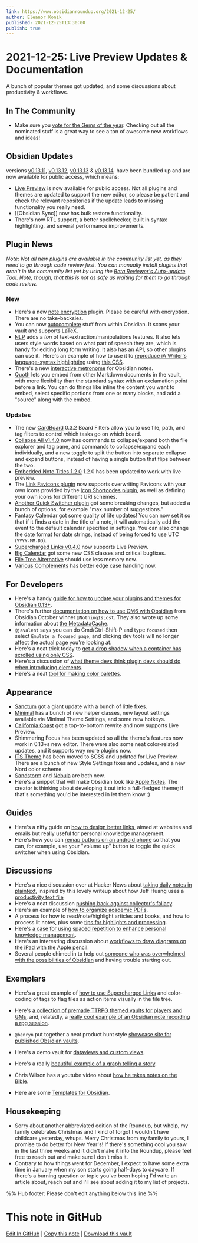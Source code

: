 ```yaml
---
link: https://www.obsidianroundup.org/2021-12-25/
author: Eleanor Konik
published: 2021-12-25T13:30:00
publish: true
---
```


# 2021-12-25: Live Preview Updates & Documentation
A bunch of popular themes got updated, and some discussions about productivity & workflows.

## In The Community

-   Make sure you [vote for the Gems of the year](https://forum.obsidian.md/t/obsidian-gems-of-the-year-2021-voting/28759). Checking out all the nominated stuff is a great way to see a ton of awesome new workflows and ideas!

## Obsidian Updates

versions [v0.13.11](https://forum.obsidian.md/t/obsidian-release-v0-13-11-insider-build/28809), [v0.13.12](https://forum.obsidian.md/t/obsidian-release-v0-13-12-insider-build/28813/2), [v0.13.13](https://forum.obsidian.md/t/obsidian-release-v0-13-13-insider-build/28955/1) & [v0.13.14](https://forum.obsidian.md/t/obsidian-release-v0-13-14/29006)  have been bundled up and are now available for public access, which means:

-   [Live Preview](https://help.obsidian.md/Live+preview+update) is now available for public access. Not all plugins and themes are updated to support the new editor, so please be patient and check the relevant repositories if the update leads to missing functionality you really need.
-   [[Obsidian Sync]] now has bulk restore functionality.
-   There's now RTL support, a better spellchecker, built in syntax highlighting, and several performance improvements.

## Plugin News

_Note: Not all new plugins are available in the community list yet, as they need to go through code review first. You can manually install plugins that aren't in the community list yet by using the [Beta Reviewer's Auto-update Tool](https://github.com/TfTHacker/obsidian42-brat). Note, though, that this is not as safe as waiting for them to go through code review._

### New

-   Here's a new [note encryption](https://github.com/LikelyLee/NoteEncryption) plugin. Please be careful with encryption. There are no take-backsies.
-   You can now [autocomplete](https://github.com/tth05/obsidian-completr) stuff from within Obsidian. It scans your vault and supports LaTeX.
-   [NLP](https://github.com/SkepticMystic/nlp) adds a _ton_ of text-extraction/manipulations features. It also lets users style words based on what part of speech they are, which is handy for editing long form writing. It also has an API, so other plugins can use it.  Here's an example of how to use it to [reproduce iA Writer's language-syntax highlighting](http://discordapp.com/channels/686053708261228577/702656734631821413/923215464912527401) using [this CSS](https://github.com/SkepticMystic/nlp/discussions/4#discussioncomment-1858644).
-   There's a new [interactive metronome](https://github.com/curtgrimes/obsidian-metronome-plugin) for Obsidian notes.
-   [Quoth](https://github.com/erykwalder/quoth/releases/tag/0.1.1) lets you embed from other Markdown documents in the vault, with more flexibility than the standard syntax with an exclamation point before a link. You can do things like inline the content you want to embed, select specific portions from one or many blocks, and add a "source" along with the embed.

### Updates

-   The new [CardBoard](https://github.com/roovo/obsidian-card-board) 0.3.2 Board Filters allow you to use file, path, and tag filters to control which tasks go on which board.
-   [Collapse All v1.4.0](https://github.com/OfficerHalf/obsidian-collapse-all/releases/tag/1.4.0) now has commands to collapse/expand both the file explorer and tag pane, and commands to collapse/expand each individually, and a new toggle to split the button into separate collapse and expand buttons, instead of having a single button that flips between the two.
-   [Embedded Note Titles 1.2.0](https://github.com/mgmeyers/obsidian-embedded-note-titles/) 1.2.0 has been updated to work with live preview.
-   The [Link Favicons plugin](https://github.com/joethei/obsidian-link-favicon) now supports overwriting Favicons with your own icons provided by the [Icon Shortcodes plugin](https://github.com/aidenlx/obsidian-icon-shortcodes), as well as defining your own icons for different URI schemes.
-   [Another Quick Switcher plugin](https://github.com/tadashi-aikawa/obsidian-another-quick-switcher/releases/tag/3.1.0) got some breaking changes, but added a bunch of options, for example "max number of suggestions."
-   Fantasy Calendar got some quality of life updates! You can now set it so that if it finds a date in the title of a note, it will automatically add the event to the default calendar specified in settings. You can also change the date format for date strings, instead of being forced to use UTC (`YYYY-MM-DD`).
-   [Supercharged Links v0.4.0](https://github.com/mdelobelle/obsidian_supercharged_links) now supports Live Preview.
-   [Big Calendar](https://github.com/Quorafind/Obsidian-Big-Calendar/releases/tag/0.1.13) got some new CSS classes and critical bugfixes.
-   [File Tree Alternative](https://github.com/ozntel/file-tree-alternative/releases/tag/1.6.6) should use less memory now.
-   [Various Complements](https://github.com/tadashi-aikawa/obsidian-various-complements-plugin/releases/tag/3.4.0) has better edge case handling now.

## For Developers

-   Here's a handy [guide for how to update your plugins and themes for Obsidian 0.13+](https://publish.obsidian.md/hub/04+-+Guides%2C+Workflows%2C+%26+Courses/Guides/How+to+update+your+plugins+and+CSS+for+live+preview).
-   There's further [documentation on how to use CM6 with Obsidian](https://github.com/nothingislost/obsidian-cm6-attributes) from Obsidian October winner `@NothingIsLost`. They also wrote up some information about [the MetadataCache](https://github.com/obsidianmd/obsidian-api/issues/33).
-   `@javalent` says you can do Cmd/Ctrl-Shift-P and type `focused` then select `Emulate a focused page`, and clicking dev tools will no longer affect the actual page you're looking at.
-   Here's a neat trick today to [get a drop shadow when a container has scrolled using only CSS](https://discord.com/channels/686053708261228577/702656734631821413/921553490558459944).
-   Here's a discussion of [what theme devs think plugin devs should do when introducing elements](http://discordapp.com/channels/686053708261228577/702656734631821413/923695832690221066).
-   Here's a neat [tool for making color palettes](https://leonardocolor.io/?colorKeys=%236fa7ff&base=ffffff&ratios=3%2C4.5&mode=CAM02).

## Appearance

-   [Sanctum](https://github.com/jdanielmourao/obsidian-sanctum/releases/tag/v0.5) got a giant update with a bunch of little fixes.
-   [Minimal](https://github.com/kepano/obsidian-minimal/releases/tag/4.2.0) has a bunch of new helper classes, new layout settings available via Minimal Theme Settings, and some new hotkeys.
-   [California Coast](https://github.com/mgmeyers/obsidian-california-coast-theme) got a top-to-bottom rewrite and now supports Live Preview.
-   Shimmering Focus has been updated so all the theme's features now work in 0.13+s new editor. There were also some neat color-related updates, and it supports way more plugins now.
-   [ITS Theme](https://forum.obsidian.md/t/theme-its-dark-light-theme/12838/146) has been moved to SCSS and updated for Live Preview. There are a bunch of new Style Settings fixes and updates, and a new Nord color scheme.
-   [Sandstorm](https://github.com/jaysan0/obsidian-sandstorm) and [Nebula](https://github.com/dlccyes/obsidian-nebula/) are both new.
-   Here's a snippet that will make Obsidian look like [Apple Notes](https://discord.com/channels/686053708261228577/702656734631821413/923730545085665330). The creator is thinking about developing it out into a full-fledged theme; if that's something you'd be interested in let them know :)

## Guides

-   Here's a nifty guide on [how to design better links](https://uxdesign.cc/designing-better-links-for-websites-and-emails-a-guideline-5b8638ce675a), aimed at websites and emails but really useful for personal knowledge management.
-   Here's how you can [remap buttons on an android phone](https://discord.com/channels/686053708261228577/864046194195431425/923283744956252202) so that you can, for example, use your "volume up" button to toggle the quick switcher when using Obsidian.

## Discussions

-   Here's a nice discussion over at Hacker News about [taking daily notes in plaintext](https://news.ycombinator.com/item?id=29661167), inspired by this lovely writeup about how Jeff Huang uses a [productivity text file](https://jeffhuang.com/productivity_text_file/)
-   Here's a neat discussion [pushing back against collector's fallacy](https://discord.com/channels/686053708261228577/722584061087842365/914188614362071091).
-   Here's an example of [how to organize academic PDFs](http://discordapp.com/channels/686053708261228577/722584061087842365/923326410116980826).
-   A process for how to read/note/highlight articles and books, and how to process lit notes, plus some [tips for highlights and processing](https://forum.obsidian.md/t/how-do-you-read-process-material/29140/4?u=austin).
-   Here's [a case for using spaced repetition to enhance personal knowledge management](https://thepuranik.home.blog/2021/12/24/second-brain-obsidian-spaced-repetition-plugin/).
-   Here's an interesting discussion about [workflows to draw diagrams on the iPad with the Apple pencil](https://www.reddit.com/r/ObsidianMD/comments/rmgrt2/update_on_the_discussion_i_had_here_about_ipad/).
-   Several people chimed in to help out [someone who was overwhelmed with the possibilities of Obsidian](https://www.reddit.com/r/ObsidianMD/comments/rk1un0/need_advice_too_overwhelmed_to_start_using_the/) and having trouble starting out.

## Exemplars

-   Here's a great example of [how to use Supercharged Links](https://discord.com/channels/686053708261228577/744933215063638183/923730166444851220) and color-coding of tags to flag files as action items visually in the file tree.

-   Here's [a collection of premade TTRPG themed vaults for players and GMs](https://github.com/Rotengar/Obsidian.Character.Vaults), and, relatedly, a [really cool example of an Obsidian note recording a rpg session](https://discord.com/channels/686053708261228577/916477002909876265/923356632296075304).

-   `@benryn` put together a neat product hunt style [showcase site for published Obsidian vaults](https://www.openvaults.xyz/).
-   Here's a demo vault for [dataviews and custom views](https://github.com/kaelri/obsidian-dataview-test-vault).
-   Here's a really [beautiful example of a graph telling a story](https://www.youtube.com/watch?v=7RKNKbEYAlA).
-   Chris Wilson has a youtube video about [how he takes notes on the Bible](https://www.youtube.com/c/ChrisWilsonUK).
-   Here are some [Templates for Obsidian](https://github.com/llZektorll/OB_Template).

## Housekeeping

-   Sorry about another abbreviated edition of the Roundup, but whelp, my family celebrates Christmas and I kind of forgot I wouldn't have childcare yesterday, whups. Merry Christmas from my family to yours, I promise to do better for New Year's! If there's something cool you saw in the last three weeks and it didn't make it into the Roundup, please feel free to reach out and make sure I don't miss it.
-   Contrary to how things went for December, I expect to have some extra time in January when my son starts going half-days to daycare. If there's a burning question or topic you've been hoping I'd write an article about, reach out and I'll see about adding it to my list of projects.

%% Hub footer: Please don't edit anything below this line %%

# This note in GitHub

<span class="git-footer">[Edit In GitHub](https://github.dev/obsidian-community/obsidian-hub/blob/main/01%20-%20Community/Obsidian%20Roundup/2021-12-25%20%20Live%20Preview%20Updates%20and%20Documentation.md "git-hub-edit-note") | [Copy this note](https://raw.githubusercontent.com/obsidian-community/obsidian-hub/main/01%20-%20Community/Obsidian%20Roundup/2021-12-25%20%20Live%20Preview%20Updates%20and%20Documentation.md "git-hub-copy-note") | [Download this vault](https://github.com/obsidian-community/obsidian-hub/archive/refs/heads/main.zip "git-hub-download-vault") </span>

